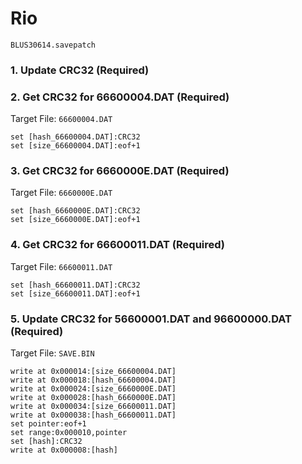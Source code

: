 # Rio  

`BLUS30614.savepatch`

### 1.  Update CRC32 (Required)
### 2. Get CRC32 for 66600004.DAT (Required)

Target File: `66600004.DAT`

```
set [hash_66600004.DAT]:CRC32
set [size_66600004.DAT]:eof+1
```

### 3. Get CRC32 for 6660000E.DAT (Required)

Target File: `6660000E.DAT`

```
set [hash_6660000E.DAT]:CRC32
set [size_6660000E.DAT]:eof+1
```

### 4. Get CRC32 for 66600011.DAT (Required)

Target File: `66600011.DAT`

```
set [hash_66600011.DAT]:CRC32
set [size_66600011.DAT]:eof+1
```

### 5. Update CRC32 for 56600001.DAT and 96600000.DAT (Required)

Target File: `SAVE.BIN`

```
write at 0x000014:[size_66600004.DAT]
write at 0x000018:[hash_66600004.DAT]
write at 0x000024:[size_6660000E.DAT]
write at 0x000028:[hash_6660000E.DAT]
write at 0x000034:[size_66600011.DAT]
write at 0x000038:[hash_66600011.DAT]
set pointer:eof+1
set range:0x000010,pointer
set [hash]:CRC32
write at 0x000008:[hash]
```

